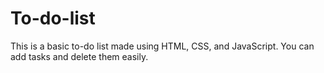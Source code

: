 # To-do-list
This is a basic to-do list made using HTML, CSS, and JavaScript. You can add tasks and delete them easily.
